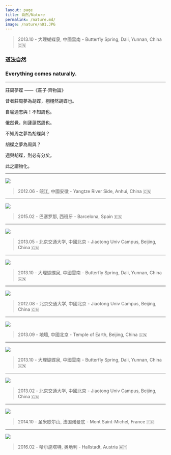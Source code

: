 ```yaml
---
layout: page
title: 自然/Nature
permalink: /nature.md/
image: /nature/n01.JPG
---
```

> 2013.10 - 大理蝴蝶泉, 中國雲南 - Butterfly Spring, Dali, Yunnan, China 🇨🇳 

### 道法自然
### Everything comes naturally.

---
莊周夢蝶 ——《莊子·齊物論》

昔者莊周夢為胡蝶，栩栩然胡蝶也。

自喻適志與！不知周也。

俄然覺，則蘧蘧然周也。

不知周之夢為胡蝶與？

胡蝶之夢為周與？

週與胡蝶，則必有分矣。

此之謂物化。

---
![](/img/nature/n04.jpg)
> 2012.06 - 皖江, 中國安徽 - Yangtze River Side, Anhui, China 🇨🇳 

---
![](/img/nature/n02.jpg)
> 2015.02 - 巴塞罗那, 西班牙 - Barcelona, Spain 🇪🇸

---
![](/img/nature/n09.jpg)
> 2013.05 - 北京交通大学, 中國北京 - Jiaotong Univ Campus, Beijing, China 🇨🇳 

---
![](/img/nature/n05.JPG)
> 2013.10 - 大理蝴蝶泉, 中國雲南 - Butterfly Spring, Dali, Yunnan, China 🇨🇳 

---
![](/img/nature/n03.JPG)
> 2012.08 - 北京交通大学, 中國北京 - Jiaotong Univ Campus, Beijing, China 🇨🇳 

---
![](/img/nature/n10.jpg)
> 2013.09 - 地壇, 中國北京 - Temple of Earth, Beijing, China 🇨🇳 

---
![](/img/nature/n06.JPG)
> 2013.10 - 大理蝴蝶泉, 中國雲南 - Butterfly Spring, Dali, Yunnan, China 🇨🇳  

---
![](/img/nature/n13.JPG)
> 2013.02 - 北京交通大学, 中國北京 - Jiaotong Univ Campus, Beijing, China 🇨🇳 

---
![](/img/nature/n14.jpg)
> 2014.10 - 圣米歇尔山, 法国诺曼底 - Mont Saint-Michel, France 🇫🇷

---
![](/img/nature/n15.JPG)
> 2016.02 - 哈尔施塔特, 奥地利 - Hallstadt, Austria 🇦🇹

